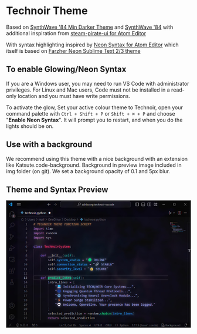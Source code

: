 # Technoir Theme

Based on [SynthWave '84 Min Darker Theme](https://github.com/FernaandoJr/synthwave-remix-min-darker) and [SynthWave '84](https://github.com/robb0wen/synthwave-vscode) with additional inspiration from [steam-pirate-ui for Atom Editor](https://github.com/v3ss0n/steam-pirate-ui)

With syntax highlighting inspired by [Neon Syntax for Atom Editor](https://github.com/anomaly256/neon-syntax) which itself is based on [Farzher Neon Sublime Text 2/3 theme](https://github.com/farzher/Sublime-Text-Themes)


## To enable Glowing/Neon Syntax
If you are a Windows user, you may need to run VS Code with administrator privileges. For Linux and Mac users, Code must not be installed in a read-only location and you must have write permissions.

To activate the glow, Set your active colour theme to Technoir, open your command palette with `Ctrl + Shift + P` or `Shift + ⌘ + P` and choose "__Enable Neon Syntax__". It will prompt you to restart, and when you do the lights should be on.

## Use with a background
We recommend using this theme with a nice background with an extension like Katsute.code-background. Background in preview image included in img folder (on git). We set a background opacity of 0.1 and 5px blur.

## Theme and Syntax Preview

![Preview](https://github.com/adrixcorp/technoir-vscode/raw/HEAD/img/preview.jpg)

